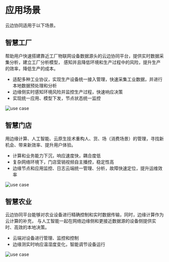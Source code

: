 # 应用场景

云边协同适用于以下场景。

## 智慧工厂

帮助用户快速搭建靠近工厂物联网设备数据源头的云边协同平台，提供实时数据采集分析，建立工厂分析模型，
感知并且降低环境和生产过程中的风险，提升生产的效率，降低生产的成本。

- 适配多种工业协议，实现生产设备统一接入管理，快速采集工业数据，并进行本地数据预处理和分析
- 边缘侧实时感知环境风险并监控生产过程，快速响应决策
- 实现统一应用、模型下发，节点状态统一监控

![use case](https://docs.daocloud.io/daocloud-docs-images/docs/zh/docs/kant/images/use-case01.png)

## 智慧门店

用边缘计算、人工智能、云原生技术重构人、货、场（消费场景）的管理，寻找新机会、带来新效率、提升用户体验。

- 计算和业务能力下沉，响应速度快，耦合度低
- 复杂网络环境下，门店营销视频自主播控，稳定性高
- 边缘节点和应用监控、日志云端统一管理、分析，故障快速定位，提升运维效率

![use case](https://docs.daocloud.io/daocloud-docs-images/docs/zh/docs/kant/images/use-case02.png)

## 智慧农业

云边协同平台能够对农业设备进行精确控制和实时数据传输，同时，边缘计算作为云计算的补充，
与人工智能一起在网络边缘侧和更接近数据源的设备侧提供实时、高效的本地决策。

- 云端对设备进行管理、监控和控制
- 边缘测实时响应温湿度变化，智能调节设备运行

![use case](https://docs.daocloud.io/daocloud-docs-images/docs/zh/docs/kant/images/use-case03.png)
